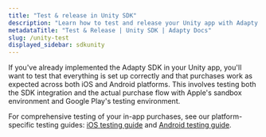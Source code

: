 ```yaml
---
title: "Test & release in Unity SDK"
description: "Learn how to test and release your Unity app with Adapty SDK."
metadataTitle: "Test & Release | Unity SDK | Adapty Docs"
slug: /unity-test
displayed_sidebar: sdkunity
---
```


If you've already implemented the Adapty SDK in your Unity app, you'll want to test that everything is set up correctly and that purchases work as expected across both iOS and Android platforms. This involves testing both the SDK integration and the actual purchase flow with Apple's sandbox environment and Google Play's testing environment.

For comprehensive testing of your in-app purchases, see our platform-specific testing guides: [iOS testing guide](testing-purchases-ios.md) and [Android testing guide](testing-on-android.md). 